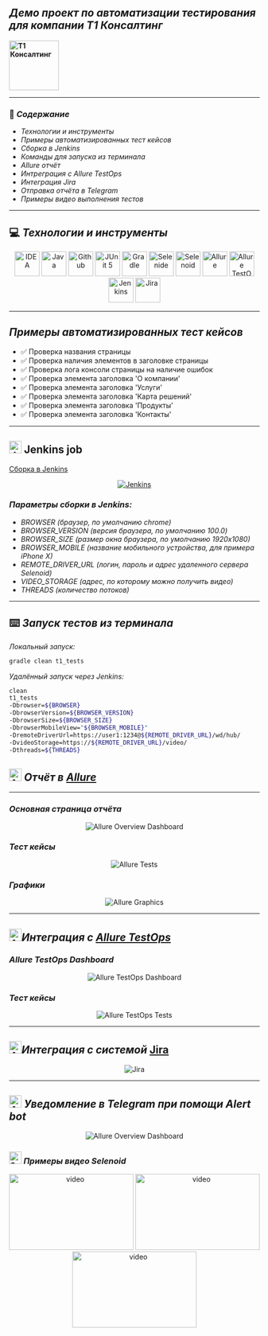 ##  *Демо проект по автоматизации тестирования для компании T1 Консалтинг*

**<a href="https://www.t1-consulting.ru"><img src="images/t1.svg" width="100" height="100"  alt="Т1 Консалтинг"/></a>**
____

### :green_book: *Содержание*
- *Технологии и инструменты*
- *Примеры автоматизированных тест кейсов*
- *Сборка в Jenkins*
- *Команды для запуска из терминала*
- *Allure отчёт*
- *Интреграция с Allure TestOps*
- *Интеграция Jira*
- *Отправка отчёта в Telegram*
- *Примеры видео выполнения тестов*
____

## :computer: *Технологии и инструменты*

<p align="center">  
<a href="https://www.jetbrains.com/idea/"><img src="images/Intelij_IDEA.svg" width="50" height="50"  alt="IDEA"/></a>  
<a href="https://www.java.com/"><img src="images/Java.svg" width="50" height="50"  alt="Java"/></a>  
<a href="https://github.com/"><img src="images/Github.svg" width="50" height="50"  alt="Github"/></a>  
<a href="https://junit.org/junit5/"><img src="images/JUnit5.svg" width="50" height="50"  alt="JUnit 5"/></a>  
<a href="https://gradle.org/"><img src="images/Gradle.svg" width="50" height="50"  alt="Gradle"/></a>  
<a href="https://selenide.org/"><img src="images/Selenide.svg" width="50" height="50"  alt="Selenide"/></a>  
<a href="https://aerokube.com/selenoid/"><img src="images/Selenoid.svg" width="50" height="50"  alt="Selenoid"/></a>  
<a href="https://github.com/allure-framework/allure2"><img src="images/Allure_Report.svg" width="50" height="50"  alt="Allure"/></a> 
<a href="https://qameta.io/"><img src="images/AllureTestOps.svg" width="50" height="50"  alt="Allure TestOps"/></a>   
<a href="https://www.jenkins.io/"><img src="images/Jenkins.svg" width="50" height="50"  alt="Jenkins"/></a>  
<a href="https://www.atlassian.com/ru/software/jira/"><img src="images/Jira.svg" width="50" height="50"  alt="Jira"/></a>  
</p>

____

## *Примеры автоматизированных тест кейсов*
- :white_check_mark: Проверка названия страницы
- :white_check_mark: Проверка наличия элементов в заголовке страницы
- :white_check_mark: Проверка лога консоли страницы на наличие ошибок
- :white_check_mark: Проверка элемента заголовка 'О компании'
- :white_check_mark: Проверка элемента заголовка 'Услуги'
- :white_check_mark: Проверка элемента заголовка 'Карта решений'
- :white_check_mark: Проверка элемента заголовка 'Продукты'
- :white_check_mark: Проверка элемента заголовка 'Контакты'

____

## <img src="images/Jenkins.svg" width="25" height="25"  alt="Jenkins"/></a> Jenkins job
<a target="_blank" href="https://jenkins.autotests.cloud/job/nkramar_T1_Automated_Tests/">Сборка в Jenkins</a>
<p align="center">  
<a href="https://jenkins.autotests.cloud/job/nkramar_T1_Automated_Tests/"><img src="images/JenkinsJob.png" alt="Jenkins"/></a>  
</p>


### *Параметры сборки в Jenkins:*

- *BROWSER (браузер, по умолчанию chrome)*
- *BROWSER_VERSION (версия браузера, по умолчанию 100.0)*
- *BROWSER_SIZE (размер окна браузера, по умолчанию 1920x1080)*
- *BROWSER_MOBILE (название мобильного устройства, для примера iPhone X)*
- *REMOTE_DRIVER_URL (логин, пароль и адрес удаленного сервера Selenoid)*
- *VIDEO_STORAGE (адрес, по которому можно получить видео)*
- *THREADS (количество потоков)*

____
## :keyboard: *Запуск тестов из терминала*

*Локальный запуск:*
```bash  
gradle clean t1_tests
```

*Удалённый запуск через Jenkins:*
```bash  
clean
t1_tests
-Dbrowser=${BROWSER}
-DbrowserVersion=${BROWSER_VERSION}
-DbrowserSize=${BROWSER_SIZE}
-DbrowserMobileView="${BROWSER_MOBILE}"
-DremoteDriverUrl=https://user1:1234@${REMOTE_DRIVER_URL}/wd/hub/
-DvideoStorage=https://${REMOTE_DRIVER_URL}/video/
-Dthreads=${THREADS}
```

## <img src="images/Allure_Report.svg" width="25" height="25"  alt="Allure"/></a> *Отчёт в* <a target="_blank" href="https://jenkins.autotests.cloud/job/nkramar_T1_Automated_Tests/14/allure/">*Allure*</a>
___

### *Основная страница отчёта*

<p align="center">  
<img title="Allure Overview Dashboard" src="images/Allure_Report_Overview.png">  
</p>  

### *Тест кейсы*

<p align="center">  
<img title="Allure Tests" src="images/Test_cases.png">  
</p>

### *Графики*

  <p align="center">  
<img title="Allure Graphics" src="images/Allure_Charts.png">  
</p>

___

## <img src="images/AllureTestOps.svg" width="25" height="25"  alt="Allure"/></a>*Интеграция с* <a target="_blank" href="https://allure.autotests.cloud/project/1430/dashboards">*Allure TestOps*</a>

### *Allure TestOps Dashboard*

<p align="center">  
<img title="Allure TestOps Dashboard" src="images/Allure_Test_Ops_Dashboard.png">  
</p>  

### *Тест кейсы*

<p align="center">  
<img title="Allure TestOps Tests" src="images/Allure_TestOps_Test_Cases.png">  
</p>

___

## <img src="images/Jira.svg" width="25" height="25"  alt="Allure"/></a>*Интеграция с системой* <a target="_blank" href="https://jira.autotests.cloud/browse/AUTO-1175">Jira</a>

<p align="center">  
<img title="Jira" src="images/Jira_Ticket.png">  
</p>

____
## <img src="images/Telegram.svg" width="25" height="25"  alt="Allure"/></a> *Уведомление в Telegram при помощи Alert bot*

<p align="center">  
<img title="Allure Overview Dashboard" src="images/Telegram_bot.png">  
</p>

### <img src="images/Selenoid.svg" width="25" height="25"  alt="Selenoid"/></a> *Примеры видео Selenoid*

<p align="center">  
<img title="Selenoid Video" src="images/VideoExample1.mp4" width="250" height="153"  alt="video"> <img title="Selenoid Video" src="images/VideoExample2.mp4" width="250" height="153"  alt="video"> <img title="Selenoid Video" src="images/VideoExample3.mp4" width="250" height="153"  alt="video">  
</p>
